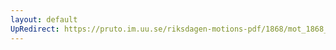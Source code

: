 ```yaml
---
layout: default
UpRedirect: https://pruto.im.uu.se/riksdagen-motions-pdf/1868/mot_1868__ak__317/mot_1868__ak__317-003.pdf
---
```

